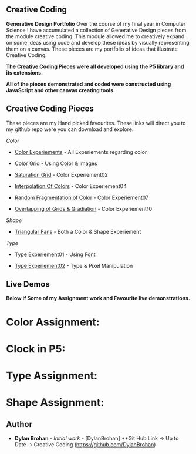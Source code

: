 ## Creative Coding

**Generative Design Portfolio**
Over the course of my final year in Computer Science I have accumulated a collection of Generative Design pieces from the module creative coding. This module allowed me to creatively expand on some ideas using code and develop these ideas by visually representing them on a canvas. These pieces are my portfolio of ideas that illustrate Creative Coding.

**The Creative Coding Pieces were all developed using the P5 library and its extensions.**

**All of the pieces demonstrated and coded were constructed using JavaScript and other canvas creating tools**

## Creative Coding Pieces

These pieces are my Hand picked favourites. These links will direct you to my github repo were you can download and explore.

_Color_

- [Color Experiements](https://github.com/DylanBrohan/Generative-Design-Portfolio/tree/master/Chapter01-Color%20Experiements) - All Experiements regarding color

- [Color Grid](https://github.com/DylanBrohan/Generative-Design-Portfolio/tree/master/Images/Image%20Manipulation) - Using Color & Images

- [Saturation Grid](https://github.com/DylanBrohan/Generative-Design-Portfolio/tree/master/Chapter01-Color%20Experiements/colorChapter01/Excercise02/StepFinal) - Color Experiement02

- [Interpolation Of Colors](https://github.com/DylanBrohan/Generative-Design-Portfolio/tree/master/Chapter01-Color%20Experiements/colorChapter01/Excercise04/StepFinal) - Color Experiement04

- [Random Fragmentation of Color](https://github.com/DylanBrohan/Generative-Design-Portfolio/tree/master/Chapter01-Color%20Experiements/colorChapter01/Excercise07/StepFinal) - Color Experiement07

- [Overlapping of Grids & Gradiation](https://github.com/DylanBrohan/Generative-Design-Portfolio/tree/master/Chapter01-Color%20Experiements/colorChapter01/Excercise10) - Color Experiement10

_Shape_

- [Triangular Fans](<https://github.com/DylanBrohan/Generative-Design-Portfolio/tree/master/Chapter01-Color/color(Chapter01)/Excercise03/StepFinal>) - Both a Color & Shape Experiement

_Type_

- [Type Experiement01](https://github.com/DylanBrohan/Generative-Design-Portfolio/tree/master/Chapter03-Type/type_from_outline_template) - Using Font

- [Type Experiement02](https://github.com/DylanBrohan/Generative-Design-Portfolio/tree/master/Chapter03-Type/type_from_pixels_template) - Type & Pixel Manipulation

## Live Demos

**Below if Some of my Assignment work and Favourite live demonstrations.**

# Color Assignment:

# Clock in P5:

# Type Assignment:

# Shape Assignment:

## Author

- **Dylan Brohan** - _Initial work_ - [DylanBrohan]
  \*\*Git Hub Link -> Up to Date -> Creative Coding
  (https://github.com/DylanBrohan)
